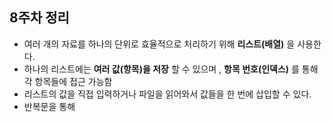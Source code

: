 
## 8주차 정리
- 여러 개의 자료를 하나의 단위로 효율적으로 처리하기 위해 **리스트(배열)** 을 사용한다.
- 하나의 리스트에는 **여러 값(항목)을 저장** 할 수 있으며 , **항목 번호(인덱스)** 를 통해 각 항목들에 접근 가능함
- 리스트의 값을 직접 입력하거나 파일을 읽어와서 값들을 한 번에 삽입할 수 있다.
- 반복문을 통해